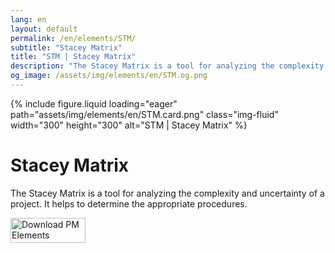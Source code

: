 ```yaml
---
lang: en
layout: default
permalink: /en/elements/STM/
subtitle: "Stacey Matrix"
title: "STM | Stacey Matrix"
description: "The Stacey Matrix is a tool for analyzing the complexity and uncertainty of a project. It helps to determine the appropriate procedures."
og_image: /assets/img/elements/en/STM.og.png
---
```


{% include figure.liquid loading="eager" path="assets/img/elements/en/STM.card.png" class="img-fluid" width="300" height="300" alt="STM | Stacey Matrix" %}

# Stacey Matrix

The Stacey Matrix is a tool for analyzing the complexity and uncertainty of a project. It helps to determine the appropriate procedures.

<a href="https://apps.apple.com/app/apple-store/id6738084498?pt=127441684&ct=website&mt=8">
  <img src="{{ "assets/img/en/appstore.png" | relative_url }}" width="120" height="40" alt="Download PM Elements">
</a>

